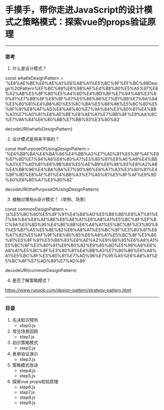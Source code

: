 # 手摸手，带你走进JavaScript的设计模式之策略模式：探索vue的props验证原理

---
### 思考

1. 什么是设计模式？

const whatIsDesignPattern = '%E8%AE%BE%E8%AE%A1%E6%A8%A1%E5%BC%8F%EF%BC%88Design%20Pattern%EF%BC%89%E6%98%AF%E4%B8%80%E5%A5%97%E8%A2%AB%E5%8F%8D%E5%A4%8D%E4%BD%BF%E7%94%A8%E3%80%81%E7%BB%8F%E8%BF%87%E5%88%86%E7%B1%BB%E7%9A%84%E3%80%81%E4%B8%8D%E5%8C%BA%E5%88%86%E5%BC%80%E5%8F%91%E8%AF%AD%E8%A8%80%E7%9A%84%E3%80%81%E4%BB%A3%E7%A0%81%E8%AE%BE%E8%AE%A1%E7%BB%8F%E9%AA%8C%E7%9A%84%E6%80%BB%E7%BB%93%E3%80%82'

decodeURI(whatIsDesignPattern)

2. 设计模式是用来干嘛的？

const thePurposeOfUsingDesignPattern = '%E4%B8%BA%E4%BA%86%E4%BB%A3%E7%A0%81%E5%8F%AF%E9%87%8D%E7%94%A8%E6%80%A7%E3%80%81%E8%AE%A9%E4%BB%A3%E7%A0%81%E6%9B%B4%E5%AE%B9%E6%98%93%E8%A2%AB%E4%BB%96%E4%BA%BA%E7%90%86%E8%A7%A3%E3%80%81%E4%BF%9D%E8%AF%81%E4%BB%A3%E7%A0%81%E5%8F%AF%E9%9D%A0%E6%80%A7%E3%80%82'

decodeURI(thePurposeOfUsingDesignPattern)

3. 接触过哪些js设计模式？（举例、场景）

const commonDesignPattern = 'js%E5%BC%80%E5%8F%91%E4%B8%AD%E5%B8%B8%E8%A7%81%E7%9A%84%E8%AE%BE%E8%AE%A1%E6%A8%A1%E5%BC%8F%EF%BC%9A%E5%8D%95%E4%BE%8B%E6%A8%A1%E5%BC%8F%E3%80%81%E5%B7%A5%E5%8E%82%E6%A8%A1%E5%BC%8F%E3%80%81%E8%A7%82%E5%AF%9F%E8%80%85%E6%A8%A1%E5%BC%8F%E3%80%81%E5%8F%91%E5%B8%83%E8%AE%A2%E9%98%85%E6%A8%A1%E5%BC%8F%E3%80%81%E9%80%82%E9%85%8D%E5%99%A8%E6%A8%A1%E5%BC%8F%E3%80%81%E4%BB%A3%E7%90%86%E6%A8%A1%E5%BC%8F%E3%80%81%E7%AD%96%E7%95%A5%E6%A8%A1%E5%BC%8F%E7%AD%89%E7%AD%89'

decodeURI(commonDesignPattern)

4. 是否了解策略模式？

<https://www.runoob.com/design-pattern/strategy-pattern.html>


---
### 目录

1. 先决知识预热
    - step0.js
2. 常见场景回顾
    - step1.js
3. 初识策略模式
    - step2.js  
4. 表单验证演示
    - step3.js
5. 策略模式改进
    - step4.js
    - step5.js
6. 探索vue props校验原理
    - step6.js
    - step7.js
    - step8.js
    - step9.js

